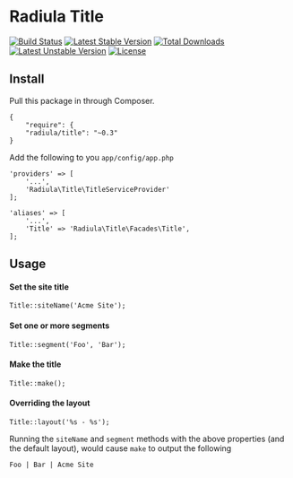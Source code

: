 # Radiula Title

[![Build Status](https://travis-ci.org/radiula/title.svg)](https://travis-ci.org/radiula/title)
[![Latest Stable Version](https://poser.pugx.org/radiula/title/v/stable.svg)](https://packagist.org/packages/radiula/title) [![Total Downloads](https://poser.pugx.org/radiula/title/downloads.svg)](https://packagist.org/packages/radiula/title) [![Latest Unstable Version](https://poser.pugx.org/radiula/title/v/unstable.svg)](https://packagist.org/packages/radiula/title) [![License](https://poser.pugx.org/radiula/title/license.svg)](https://packagist.org/packages/radiula/title)

## Install

Pull this package in through Composer.

    {
        "require": {
        "radiula/title": "~0.3"
    }
    


Add the following to you `app/config/app.php`

    'providers' => [
        '...',
        'Radiula\Title\TitleServiceProvider'
    ];
    
    'aliases' => [
        '...',
        'Title' => 'Radiula\Title\Facades\Title',
    ];
    

## Usage
#### Set the site title

    Title::siteName('Acme Site');
    
#### Set one or more segments

    Title::segment('Foo', 'Bar');

#### Make the title
    
    Title::make();

#### Overriding the layout
    
    Title::layout('%s - %s');


Running the `siteName` and `segment` methods with the above properties (and the default layout), would cause `make` to output the following
    
    Foo | Bar | Acme Site

